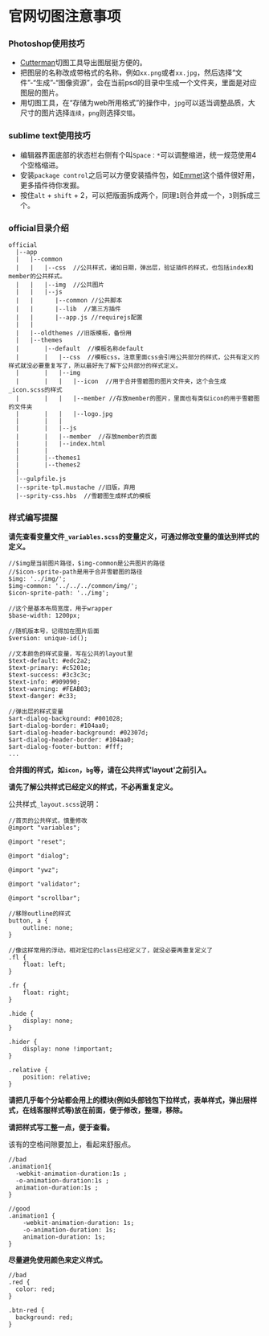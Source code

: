 # 官网切图注意事项

### Photoshop使用技巧
* [Cutterman](http://www.cutterman.cn/v2/cutterman)切图工具导出图层挺方便的。
* 把图层的名称改成带格式的名称，例如`xx.png`或者`xx.jpg`，然后选择“文件”-“生成”-“图像资源”，会在当前psd的目录中生成一个文件夹，里面是对应图层的图片。
* 用切图工具，在“存储为web所用格式”的操作中，`jpg`可以适当调整品质，大尺寸的图片选择`连续`，`png`则选择`交错`。

### sublime text使用技巧
* 编辑器界面底部的状态栏右侧有个叫`Space：*`可以调整缩进，统一规范使用4个空格缩进。
* 安装`package control`之后可以方便安装插件包，如[Emmet](http://emmet.io/)这个插件很好用，更多插件待你发掘。
* 按住`alt` + `shift` + 2，可以把版面拆成两个，同理`1`则合并成一个，`3`则拆成三个。

### official目录介绍

```
official
  |--app
  |   |--common
  |   |   |--css  //公共样式，诸如日期，弹出层，验证插件的样式，也包括index和member的公共样式。
  |   |   |--img  //公共图片
  |   |   |--js
  |   |      |--common //公共脚本
  |   |      |--lib  //第三方插件
  |   |      |--app.js //requirejs配置
  |   |
  |   |--oldthemes //旧版模板，备份用
  |   |--themes
  |       |--default  //模板名称default
  |       |   |--css  //模板css，注意里面css会引用公共部分的样式，公共有定义的样式就没必要重复写了，所以最好先了解下公共部分的样式定义。
  |       |   |--img
  |       |   |   |--icon  //用于合并雪碧图的图片文件夹，这个会生成_icon.scss的样式
  |       |   |   |--member //存放member的图片，里面也有类似icon的用于雪碧图的文件夹
  |       |   |   |--logo.jpg
  |       |   |   
  |       |   |--js
  |       |   |--member  //存放member的页面
  |       |   |--index.html
  |       |
  |       |--themes1
  |       |--themes2
  |       
  |--gulpfile.js
  |--sprite-tpl.mustache //旧版，弃用
  |--sprity-css.hbs  //雪碧图生成样式的模板
```

### 样式编写提醒

**请先查看变量文件`_variables.scss`的变量定义，可通过修改变量的值达到样式的定义。**

```
//$img是当前图片路径，$img-common是公共图片的路径
//$icon-sprite-path是用于合并雪碧图的路径
$img: '../img/';
$img-common: '../../../common/img/';
$icon-sprite-path: '../img';

//这个是基本布局宽度，用于wrapper
$base-width: 1200px;

//随机版本号，记得加在图片后面
$version: unique-id();

//文本颜色的样式变量，写在公共的layout里
$text-default: #edc2a2;
$text-primary: #c5201e;
$text-success: #3c3c3c;
$text-info: #909090;
$text-warning: #FEAB03;
$text-danger: #c33;

//弹出层的样式变量
$art-dialog-background: #001028;
$art-dialog-border: #104aa0;
$art-dialog-header-background: #02307d;
$art-dialog-header-border: #104aa0;
$art-dialog-footer-button: #fff;
...
```

**合并图的样式，如`icon`，`bg`等，请在公共样式'layout'之前引入。**

**请先了解公共样式已经定义的样式，不必再重复定义。**

公共样式`_layout.scss`说明：
```
//首页的公共样式，慎重修改
@import "variables";

@import "reset";

@import "dialog";

@import "ywz";

@import "validator";

@import "scrollbar";

//移除outline的样式
button, a {
    outline: none;
}

//像这样常用的浮动，相对定位的class已经定义了，就没必要再重复定义了
.fl {
    float: left;
}

.fr {
    float: right;
}

.hide {
    display: none;
}

.hider {
    display: none !important;
}

.relative {
    position: relative;
}

```

**请把几乎每个分站都会用上的模块(例如头部钱包下拉样式，表单样式，弹出层样式，在线客服样式等)放在前面，便于修改，整理，移除。**

**请把样式写工整一点，便于查看。**

该有的空格间隙要加上，看起来舒服点。
```
//bad
.animation1{
  -webkit-animation-duration:1s ;
  -o-animation-duration:1s ;
  animation-duration:1s ;
}

//good
.animation1 {
    -webkit-animation-duration: 1s;
    -o-animation-duration: 1s;
    animation-duration: 1s;
}
```

**尽量避免使用颜色来定义样式。**
```
//bad
.red {
  color: red;
}

.btn-red {
  background: red;
}
```
